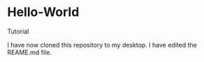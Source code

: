 # Hello-World
Tutorial

I have now cloned this repository to my desktop.
I have edited the REAME.md file. 
